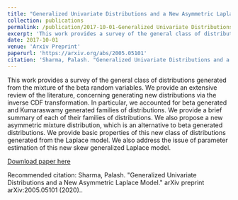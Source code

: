 ```yaml
---
title: "Generalized Univariate Distributions and a New Asymmetric Laplace Model"
collection: publications
permalink: /publication/2017-10-01-Generalized Univariate Distributions and a New Asymmetric Laplace Model
excerpt: 'This work provides a survey of the general class of distributions generated from the mixture of the beta random variables.'
date: 2017-10-01
venue: 'Arxiv Preprint'
paperurl: 'https://arxiv.org/abs/2005.05101'
citation: 'Sharma, Palash. "Generalized Univariate Distributions and a New Asymmetric Laplace Model." arXiv preprint arXiv:2005.05101 (2020).'
---
```

This work provides a survey of the general class of distributions generated from the mixture of the beta random variables. We provide an extensive review of the literature, concerning generating new distributions via the inverse CDF transformation. In particular, we accounted for beta generated and Kumaraswamy generated families of distributions. We provide a brief summary of each of their families of distributions. We also propose a new asymmetric mixture distribution, which is an alternative to beta generated distributions. We provide basic properties of this new class of distributions generated from the Laplace model. We also address the issue of parameter estimation of this new skew generalized Laplace model.

[Download paper here](https://arxiv.org/abs/2005.05101)

Recommended citation: Sharma, Palash. "Generalized Univariate Distributions and a New Asymmetric Laplace Model." arXiv preprint arXiv:2005.05101 (2020)..
